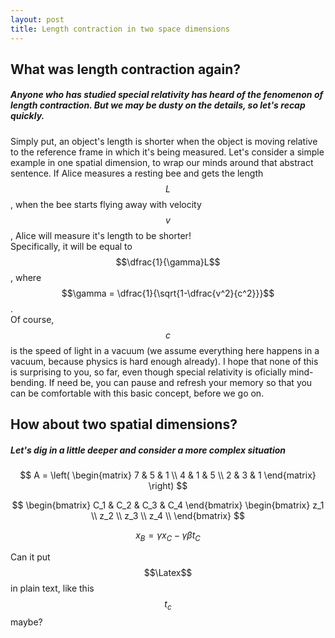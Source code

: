 ```yaml
---
layout: post
title: Length contraction in two space dimensions
---
```

## What was length contraction again?
##### Anyone who has studied special relativity has heard of the fenomenon of length contraction. But we may be dusty on the details, so let's recap quickly.
Simply put, an object's length is shorter when the object is moving relative to the reference frame in which it's being measured. Let's consider a simple example in one spatial dimension, to wrap our minds around that abstract sentence. If Alice measures a resting bee and gets the length $$L$$, when the bee starts flying away with velocity $$v$$, Alice will measure it's length to be shorter!  
Specifically, it will be equal to $$\dfrac{1}{\gamma}L$$, where $$\gamma = \dfrac{1}{\sqrt{1-\dfrac{v^2}{c^2}}}$$.  
Of course, $$c$$ is the speed of light in a vacuum (we assume everything here happens in a vacuum, because physics is hard enough already). I hope that none of this is surprising to you, so far, even though special relativity is oficially mind-bending. If need be, you can pause and refresh your memory so that you can be comfortable with this basic concept, before we go on.

## How about two spatial dimensions?
##### Let's dig in a little deeper and consider a more complex situation

$$ A = \left( \begin{matrix} 7 & 5 & 1 \\ 4 & 1 & 5 \\ 2 & 3 & 1 \end{matrix} \right) $$

$$   \begin{bmatrix} C_1 & C_2 & C_3 & C_4 \end{bmatrix}  \begin{bmatrix}
    z_1 \\
    z_2 \\
    z_3 \\
    z_4 \\
  \end{bmatrix} $$
  
$$ \begin{equation} x_B = \gamma x_C - \gamma \beta t_C 
\label{test}
\end{equation}$$

Can it put $$\Latex$$ in plain text, like this $$t_c$$ maybe?
